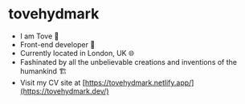 # tovehydmark
- I am Tove 👷
- Front-end developer 📝
- Currently located in London, UK 🌐
- Fashinated by all the unbelievable creations and inventions of the humankind 🏗️
- Visit my CV site at [https://tovehydmark.netlify.app/](https://tovehydmark.dev/)
